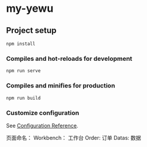 # my-yewu

## Project setup
```
npm install
```

### Compiles and hot-reloads for development
```
npm run serve
```

### Compiles and minifies for production
```
npm run build
```

### Customize configuration
See [Configuration Reference](https://cli.vuejs.org/config/).

页面命名：
Workbench： 工作台
Order:  订单
Datas:  数据